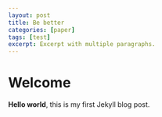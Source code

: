 ```yaml
---
layout: post
title: Be better
categories: [paper]
tags: [test]
excerpt: Excerpt with multiple paragraphs.
---
```

# Welcome

**Hello world**, this is my first Jekyll blog post.